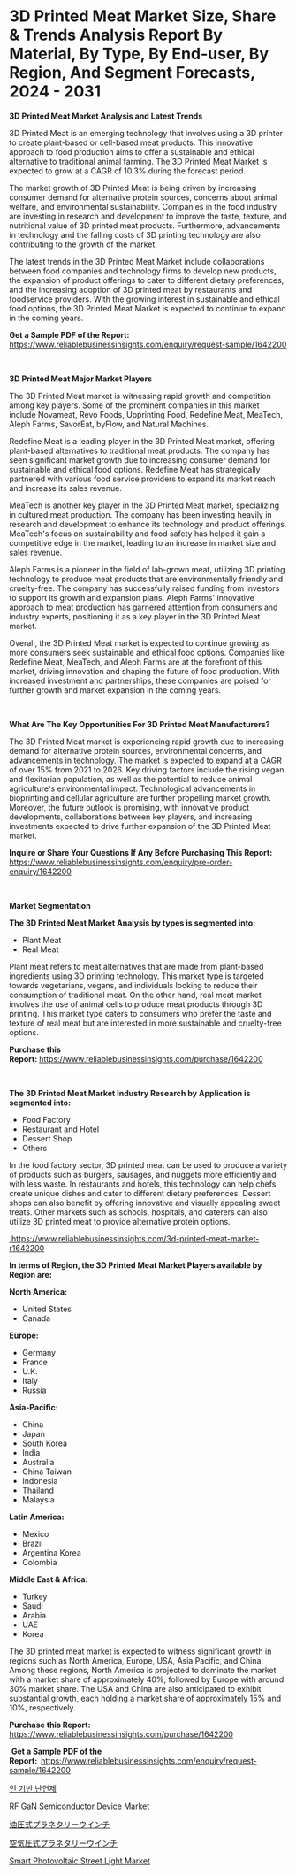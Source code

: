 <p><h1>3D Printed Meat Market Size, Share & Trends Analysis Report By Material, By Type, By End-user, By Region, And Segment Forecasts, 2024 - 2031</h1></p><p><strong>3D Printed Meat Market Analysis and Latest Trends</strong></p>
<p><p>3D Printed Meat is an emerging technology that involves using a 3D printer to create plant-based or cell-based meat products. This innovative approach to food production aims to offer a sustainable and ethical alternative to traditional animal farming. The 3D Printed Meat Market is expected to grow at a CAGR of 10.3% during the forecast period.</p><p>The market growth of 3D Printed Meat is being driven by increasing consumer demand for alternative protein sources, concerns about animal welfare, and environmental sustainability. Companies in the food industry are investing in research and development to improve the taste, texture, and nutritional value of 3D printed meat products. Furthermore, advancements in technology and the falling costs of 3D printing technology are also contributing to the growth of the market.</p><p>The latest trends in the 3D Printed Meat Market include collaborations between food companies and technology firms to develop new products, the expansion of product offerings to cater to different dietary preferences, and the increasing adoption of 3D printed meat by restaurants and foodservice providers. With the growing interest in sustainable and ethical food options, the 3D Printed Meat Market is expected to continue to expand in the coming years.</p></p>
<p><strong>Get a Sample PDF of the Report:&nbsp;</strong> <a href="https://www.reliablebusinessinsights.com/enquiry/request-sample/1642200">https://www.reliablebusinessinsights.com/enquiry/request-sample/1642200</a></p>
<p>&nbsp;</p>
<p><strong>3D Printed Meat Major Market Players</strong></p>
<p><p>The 3D Printed Meat market is witnessing rapid growth and competition among key players. Some of the prominent companies in this market include Novameat, Revo Foods, Upprinting Food, Redefine Meat, MeaTech, Aleph Farms, SavorEat, byFlow, and Natural Machines.</p><p>Redefine Meat is a leading player in the 3D Printed Meat market, offering plant-based alternatives to traditional meat products. The company has seen significant market growth due to increasing consumer demand for sustainable and ethical food options. Redefine Meat has strategically partnered with various food service providers to expand its market reach and increase its sales revenue.</p><p>MeaTech is another key player in the 3D Printed Meat market, specializing in cultured meat production. The company has been investing heavily in research and development to enhance its technology and product offerings. MeaTech's focus on sustainability and food safety has helped it gain a competitive edge in the market, leading to an increase in market size and sales revenue.</p><p>Aleph Farms is a pioneer in the field of lab-grown meat, utilizing 3D printing technology to produce meat products that are environmentally friendly and cruelty-free. The company has successfully raised funding from investors to support its growth and expansion plans. Aleph Farms' innovative approach to meat production has garnered attention from consumers and industry experts, positioning it as a key player in the 3D Printed Meat market.</p><p>Overall, the 3D Printed Meat market is expected to continue growing as more consumers seek sustainable and ethical food options. Companies like Redefine Meat, MeaTech, and Aleph Farms are at the forefront of this market, driving innovation and shaping the future of food production. With increased investment and partnerships, these companies are poised for further growth and market expansion in the coming years.</p></p>
<p>&nbsp;</p>
<p><strong>What Are The Key Opportunities For 3D Printed Meat Manufacturers?</strong></p>
<p><p>The 3D Printed Meat market is experiencing rapid growth due to increasing demand for alternative protein sources, environmental concerns, and advancements in technology. The market is expected to expand at a CAGR of over 15% from 2021 to 2026. Key driving factors include the rising vegan and flexitarian population, as well as the potential to reduce animal agriculture's environmental impact. Technological advancements in bioprinting and cellular agriculture are further propelling market growth. Moreover, the future outlook is promising, with innovative product developments, collaborations between key players, and increasing investments expected to drive further expansion of the 3D Printed Meat market.</p></p>
<p><strong>Inquire or Share Your Questions If Any Before Purchasing This Report:</strong> <a href="https://www.reliablebusinessinsights.com/enquiry/pre-order-enquiry/1642200">https://www.reliablebusinessinsights.com/enquiry/pre-order-enquiry/1642200</a></p>
<p>&nbsp;</p>
<p><strong>Market Segmentation</strong></p>
<p><strong>The 3D Printed Meat Market Analysis by types is segmented into:</strong></p>
<p><ul><li>Plant Meat</li><li>Real Meat</li></ul></p>
<p><p>Plant meat refers to meat alternatives that are made from plant-based ingredients using 3D printing technology. This market type is targeted towards vegetarians, vegans, and individuals looking to reduce their consumption of traditional meat. On the other hand, real meat market involves the use of animal cells to produce meat products through 3D printing. This market type caters to consumers who prefer the taste and texture of real meat but are interested in more sustainable and cruelty-free options.</p></p>
<p><strong>Purchase this Report:&nbsp;</strong><a href="https://www.reliablebusinessinsights.com/purchase/1642200">https://www.reliablebusinessinsights.com/purchase/1642200</a></p>
<p>&nbsp;</p>
<p><strong>The 3D Printed Meat Market Industry Research by Application is segmented into:</strong></p>
<p><ul><li>Food Factory</li><li>Restaurant and Hotel</li><li>Dessert Shop</li><li>Others</li></ul></p>
<p><p>In the food factory sector, 3D printed meat can be used to produce a variety of products such as burgers, sausages, and nuggets more efficiently and with less waste. In restaurants and hotels, this technology can help chefs create unique dishes and cater to different dietary preferences. Dessert shops can also benefit by offering innovative and visually appealing sweet treats. Other markets such as schools, hospitals, and caterers can also utilize 3D printed meat to provide alternative protein options.</p></p>
<p><a href="https://www.reliablebusinessinsights.com/3d-printed-meat-market-r1642200">&nbsp;https://www.reliablebusinessinsights.com/3d-printed-meat-market-r1642200</a></p>
<p><strong>In terms of Region, the 3D Printed Meat Market Players available by Region are:</strong></p>
<p>
    <p> <strong> North America: </strong>
        <ul>
            <li>United States</li>
            <li>Canada</li>
        </ul>
        </p> 
    <p> <strong> Europe: </strong>
        <ul>
            <li>Germany</li>
            <li>France</li>
            <li>U.K.</li>
            <li>Italy</li>
            <li>Russia</li>
        </ul>
        </p> 
    <p> <strong> Asia-Pacific: </strong>
        <ul>
            <li>China</li>
            <li>Japan</li>
            <li>South Korea</li>
            <li>India</li>
            <li>Australia</li>
            <li>China Taiwan</li>
            <li>Indonesia</li>
            <li>Thailand</li>
            <li>Malaysia</li>
        </ul>
        </p> 
    <p> <strong> Latin America: </strong>
        <ul>
            <li>Mexico</li>
            <li>Brazil</li>
            <li>Argentina Korea</li>
            <li>Colombia</li>
        </ul>
        </p> 
    <p> <strong> Middle East & Africa: </strong>
        <ul>
            <li>Turkey</li>
            <li>Saudi</li>
            <li>Arabia</li>
            <li>UAE</li>
            <li>Korea</li>
        </ul>
    </p>
    </p>
<p><p>The 3D printed meat market is expected to witness significant growth in regions such as North America, Europe, USA, Asia Pacific, and China. Among these regions, North America is projected to dominate the market with a market share of approximately 40%, followed by Europe with around 30% market share. The USA and China are also anticipated to exhibit substantial growth, each holding a market share of approximately 15% and 10%, respectively.</p></p>
<p><strong>Purchase this Report: </strong><a href="https://www.reliablebusinessinsights.com/purchase/1642200">https://www.reliablebusinessinsights.com/purchase/1642200</a></p>
<p>&nbsp;<strong>Get a Sample PDF of the Report:&nbsp;&nbsp;</strong><a href="https://www.reliablebusinessinsights.com/enquiry/request-sample/1642200">https://www.reliablebusinessinsights.com/enquiry/request-sample/1642200</a></p>
<p><strong></strong></p>
<p><p><a href="https://github.com/OliverBarry1954/Market-Research-Report-List-1/blob/main/1838615160760.md">인 기반 난연제</a></p><p><a href="https://github.com/jhonangga41/Market-Research-Report-List-1/blob/main/rf-gan-semiconductor-device-market.md">RF GaN Semiconductor Device Market</a></p><p><a href="https://github.com/NikitaBruen/Market-Research-Report-List-1/blob/main/3329531150839.md">油圧式プラネタリーウインチ</a></p><p><a href="https://github.com/mm14022023/Market-Research-Report-List-1/blob/main/5470834150838.md">空気圧式プラネタリーウインチ</a></p><p><a href="https://github.com/jnzzvtbl92/Market-Research-Report-List-1/blob/main/smart-photovoltaic-street-light-market.md">Smart Photovoltaic Street Light Market</a></p></p>
